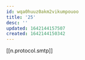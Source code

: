 ```yaml
---
id: wqa0huuz0akm2vikumpouoo
title: '25'
desc: ''
updated: 1642144157507
created: 1642144150342
---
```



[[n.protocol.smtp]]
